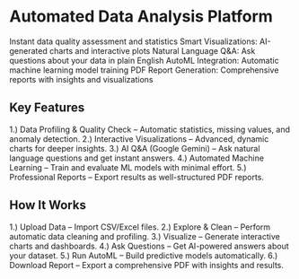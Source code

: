 # Automated Data Analysis Platform
Instant data quality assessment and statistics Smart Visualizations: AI-generated charts and interactive plots Natural Language Q&amp;A: Ask questions about your data in plain English AutoML Integration: Automatic machine learning model training PDF Report Generation: Comprehensive reports with insights and visualizations


## Key Features

1.) Data Profiling & Quality Check – Automatic statistics, missing values, and anomaly detection.
2.) Interactive Visualizations – Advanced, dynamic charts for deeper insights.
3.) AI Q&A (Google Gemini) – Ask natural language questions and get instant answers.
4.) Automated Machine Learning – Train and evaluate ML models with minimal effort.
5.) Professional Reports – Export results as well-structured PDF reports.

## How It Works

1.) Upload Data – Import CSV/Excel files.
2.) Explore & Clean – Perform automatic data cleaning and profiling.
3.) Visualize – Generate interactive charts and dashboards.
4.) Ask Questions – Get AI-powered answers about your dataset.
5.) Run AutoML – Build predictive models automatically.
6.) Download Report – Export a comprehensive PDF with insights and results.
